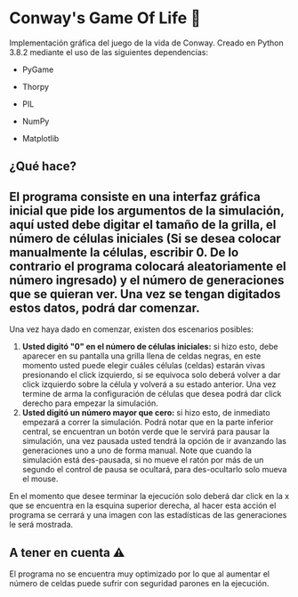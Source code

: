 # Conway's Game Of Life 🔲
Implementación gráfica del juego de la vida de Conway. Creado en Python 3.8.2 mediante el uso de las siguientes dependencias:

- PyGame

- Thorpy

- PIL

- NumPy

- Matplotlib

## ¿Qué hace?

## El programa consiste en una interfaz gráfica inicial que pide los argumentos de la simulación, aquí usted debe digitar el tamaño de la grilla, el número de células iniciales (Si se desea colocar manualmente la células, escribir 0. De lo contrario el programa colocará aleatoriamente el número ingresado) y el número de generaciones que se quieran ver. Una vez se tengan digitados estos datos, podrá dar comenzar.

Una vez haya dado en comenzar, existen dos escenarios posibles:

1. **Usted digitó "0" en el número de células iniciales:** si hizo esto, debe aparecer en su pantalla una grilla llena de celdas negras, en este momento usted puede elegir cuáles células (celdas) estarán vivas presionando el click izquierdo, si se equivoca solo deberá volver a dar click izquierdo sobre la célula y volverá a su estado anterior. Una vez termine de arma la configuración de células que desea podrá dar click derecho para empezar la simulación.
2. **Usted digitó un número mayor que cero:** si hizo esto, de inmediato empezará a correr la simulación. Podrá notar que en la parte inferior central, se encuentran un botón verde que le servirá para pausar la simulación, una vez pausada usted tendrá la opción de ir avanzando las generaciones uno a uno de forma manual. Note que cuando la simulación está des-pausada, si no mueve el ratón por más de un segundo el control de pausa se ocultará, para des-ocultarlo solo mueva el mouse.

En el momento que desee terminar la ejecución solo deberá dar click en la x que se encuentra en la esquina superior derecha, al hacer esta acción el programa se cerrará y una imagen con las estadísticas de las generaciones le será mostrada.

## A tener en cuenta ⚠

El programa no se encuentra muy optimizado por lo que al aumentar el número de celdas puede sufrir con seguridad parones en la ejecución.